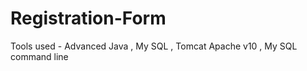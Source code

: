 # Registration-Form
Tools used - Advanced Java , My SQL , Tomcat Apache v10 ,  My SQL command line   
